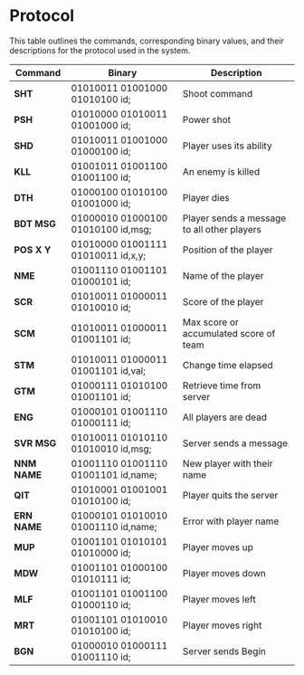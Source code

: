 # Protocol

This table outlines the commands, corresponding binary values, and their descriptions for the protocol used in the system.

| Command      | Binary                                | Description                                  |
|--------------|---------------------------------------|----------------------------------------------|
| **SHT**      | 01010011 01001000 01010100 id;       | Shoot command                               |
| **PSH**      | 01010000 01010011 01001000 id;       | Power shot                                  |
| **SHD**      | 01010011 01001000 01000100 id;       | Player uses its ability                     |
| **KLL**      | 01001011 01001100 01001100 id;       | An enemy is killed                          |
| **DTH**      | 01000100 01010100 01001000 id;       | Player dies                                 |
| **BDT MSG**  | 01000010 01000100 01010100 id,msg;   | Player sends a message to all other players |
| **POS X Y**  | 01010000 01001111 01010011 id,x,y;   | Position of the player                      |
| **NME**      | 01001110 01001101 01000101 id;       | Name of the player                          |
| **SCR**      | 01010011 01000011 01010010 id;       | Score of the player                         |
| **SCM**      | 01010011 01000011 01001101 id;       | Max score or accumulated score of team      |
| **STM**      | 01010011 01000011 01001101 id,val;   | Change time elapsed                         |
| **GTM**      | 01000111 01010100 01001101 id;       | Retrieve time from server                   |
| **ENG**      | 01000101 01001110 01000111 id;       | All players are dead                        |
| **SVR MSG**  | 01010011 01010110 01010010 id,msg;   | Server sends a message                      |
| **NNM NAME** | 01001110 01001110 01001101 id,name;  | New player with their name                  |
| **QIT**      | 01010001 01001001 01010100 id;       | Player quits the server                     |
| **ERN NAME** | 01000101 01010010 01001110 id,name;  | Error with player name                      |
| **MUP**      | 01001101 01010101 01010000 id;       | Player moves up                             |
| **MDW**      | 01001101 01000100 01010111 id;       | Player moves down                           |
| **MLF**      | 01001101 01001100 01000110 id;       | Player moves left                           |
| **MRT**      | 01001101 01010010 01010100 id;       | Player moves right                          |
| **BGN**      | 01000010 01000111 01001110 id;       | Server sends Begin                          |

